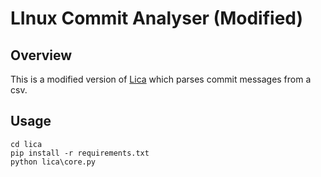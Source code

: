 # LInux Commit Analyser (Modified)

  

## Overview

This is a modified version of [Lica](https://github.com/sam4k/lica) which parses commit messages from a csv.
  

## Usage

```
cd lica
pip install -r requirements.txt
python lica\core.py
```